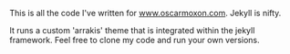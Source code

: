 This is all the code I've written for www.oscarmoxon.com. Jekyll is nifty. 

It runs a custom 'arrakis' theme that is integrated within the jekyll framework. Feel free to clone my code and run your own versions.